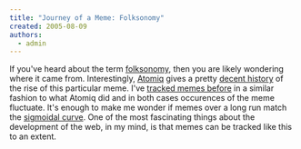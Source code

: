```yaml
---
title: "Journey of a Meme: Folksonomy"
created: 2005-08-09
authors: 
  - admin
---
```


If you've heard about the term [folksonomy](http://en.wikipedia.org/wiki/Folksonomy), then you are likely wondering where it came from. Interestingly, [Atomiq](http://www.atomiq.org) gives a pretty [decent history](http://atomiq.org/archives/2005/08/folksonomies_year_one.html) of the rise of this particular meme. I've [tracked memes before](http://banapana.troped.com/archives/2005/02/creative_commun.html) in a similar fashion to what Atomiq did and in both cases occurences of the meme fluctuate. It's enough to make me wonder if memes over a long run match the [sigmoidal curve](http://en.wikipedia.org/wiki/Sigmoid_curve). One of the most fascinating things about the development of the web, in my mind, is that memes can be tracked like this to an extent.
